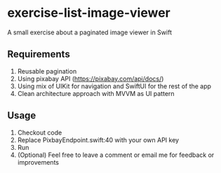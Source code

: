 # exercise-list-image-viewer
A small exercise about a paginated image viewer in Swift

## Requirements

1. Reusable pagination
2. Using pixabay API (https://pixabay.com/api/docs/)
3. Using mix of UIKit for navigation and SwiftUI for the rest of the app
4. Clean architecture approach with MVVM as UI pattern

## Usage

1. Checkout code
2. Replace PixbayEndpoint.swift:40 with your own API key
3. Run
4. (Optional) Feel free to leave a comment or email me for feedback or improvements
